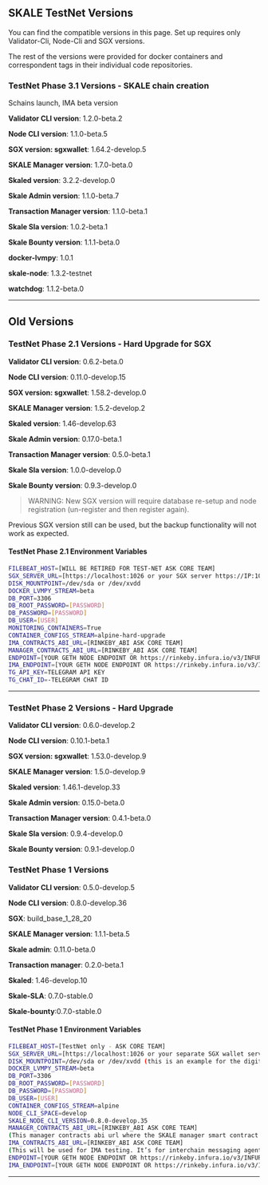## SKALE TestNet Versions
You can find the compatible versions in this page. Set up requires only Validator-Cli, Node-Cli and SGX versions.

The rest of the versions were provided for docker containers and correspondent tags in their individual code repositories.

### TestNet Phase 3.1 Versions - SKALE chain creation
Schains launch, IMA beta version

**Validator CLI version**: 1.2.0-beta.2

**Node CLI version**: 1.1.0-beta.5

**SGX version: sgxwallet**: 1.64.2-develop.5

**SKALE Manager version**: 1.7.0-beta.0

**Skaled version**: 3.2.2-develop.0

**Skale Admin version**: 1.1.0-beta.7

**Transaction Manager version**: 1.1.0-beta.1

**Skale Sla version**: 1.0.2-beta.1

**Skale Bounty version**: 1.1.1-beta.0

**docker-lvmpy**: 1.0.1

**skale-node**: 1.3.2-testnet

**watchdog**: 1.1.2-beta.0 

----------------
## Old Versions

### TestNet Phase 2.1 Versions - Hard Upgrade for SGX

**Validator CLI version**: 0.6.2-beta.0

**Node CLI version**: 0.11.0-develop.15

**SGX version: sgxwallet**: 1.58.2-develop.0

**SKALE Manager version**: 1.5.2-develop.2

**Skaled version**:  1.46-develop.63

**Skale Admin version**: 0.17.0-beta.1

**Transaction Manager version**: 0.5.0-beta.1

**Skale Sla version**: 1.0.0-develop.0

**Skale Bounty version**: 0.9.3-develop.0

> WARNING:  New SGX version will require database re-setup and node registration (un-register and then register again).

Previous SGX version still can be used, but the backup functionality will not work as expected.

#### TestNet Phase 2.1 Environment Variables

```bash
FILEBEAT_HOST=[WILL BE RETIRED FOR TEST-NET ASK CORE TEAM]
SGX_SERVER_URL=[https://localhost:1026 or your SGX server https://IP:1026]
DISK_MOUNTPOINT=/dev/sda or /dev/xvdd
DOCKER_LVMPY_STREAM=beta
DB_PORT=3306
DB_ROOT_PASSWORD=[PASSWORD]
DB_PASSWORD=[PASSWORD]
DB_USER=[USER]
MONITORING_CONTAINERS=True
CONTAINER_CONFIGS_STREAM=alpine-hard-upgrade
IMA_CONTRACTS_ABI_URL=[RINKEBY_ABI ASK CORE TEAM]
MANAGER_CONTRACTS_ABI_URL=[RINKEBY_ABI ASK CORE TEAM]
ENDPOINT=[YOUR GETH NODE ENDPOINT OR https://rinkeby.infura.io/v3/INFURA KEY]
IMA_ENDPOINT=[YOUR GETH NODE ENDPOINT OR https://rinkeby.infura.io/v3/INFURA KEY]
TG_API_KEY=TELEGRAM API KEY
TG_CHAT_ID=-TELEGRAM CHAT ID
```
---

### TestNet Phase 2 Versions - Hard Upgrade

**Validator CLI version**:  0.6.0-develop.2

**Node CLI version**: 0.10.1-beta.1

**SGX version: sgxwallet**: 1.53.0-develop.9

**SKALE Manager version**: 1.5.0-develop.9

**Skaled version**:  1.46.1-develop.33

**Skale Admin version**: 0.15.0-beta.0

**Transaction Manager version**: 0.4.1-beta.0

**Skale Sla version**: 0.9.4-develop.0

**Skale Bounty version**: 0.9.1-develop.0


### TestNet Phase 1 Versions

**Validator CLI version**: 0.5.0-develop.5

**Node CLI version**: 0.8.0-develop.36

**SGX**: build_base_1_28_20 

**SKALE Manager version**: 1.1.1-beta.5

**Skale admin**: 0.11.0-beta.0

**Transaction manager**: 0.2.0-beta.1 

**Skaled**: 1.46-develop.10

**Skale-SLA**: 0.7.0-stable.0

**Skale-bounty**:0.7.0-stable.0

#### TestNet Phase 1 Environment Variables

```bash
FILEBEAT_HOST=[TestNet only - ASK CORE TEAM]
SGX_SERVER_URL=[https://localhost:1026 or your separate SGX wallet server https://IP :1026]
DISK_MOUNTPOINT=/dev/sda or /dev/xvdd (this is an example for the digital ocean. You just need to use your 200gb block volume mount point)
DOCKER_LVMPY_STREAM=beta
DB_PORT=3306
DB_ROOT_PASSWORD=[PASSWORD]
DB_PASSWORD=[PASSWORD]
DB_USER=[USER]
CONTAINER_CONFIGS_STREAM=alpine
NODE_CLI_SPACE=develop
SKALE_NODE_CLI_VERSION=0.8.0-develop.35
MANAGER_CONTRACTS_ABI_URL=[RINKEBY_ABI ASK CORE TEAM]
(This manager contracts abi url where the SKALE manager smart contract ABI lives. This can change based on the beta versions or develop versions )
IMA_CONTRACTS_ABI_URL=[RINKEBY_ABI ASK CORE TEAM] 
(This will be used for IMA testing. It’s for interchain messaging agent feature for dApp developers)
ENDPOINT=[YOUR GETH NODE ENDPOINT OR https://rinkeby.infura.io/v3/INFURA KEY]
IMA_ENDPOINT=[YOUR GETH NODE ENDPOINT OR https://rinkeby.infura.io/v3/INFURA KEY]
```
--- 
